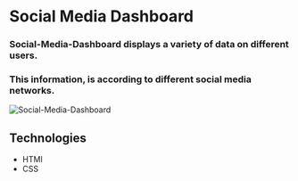 # Social Media Dashboard

### Social-Media-Dashboard displays a variety of data on different users.
### This information, is according to different social media networks.

![Social-Media-Dashboard](https://user-images.githubusercontent.com/72794422/96337372-59545980-108f-11eb-80b0-9c91ef778e87.png)


## Technologies
* HTMl
* CSS





